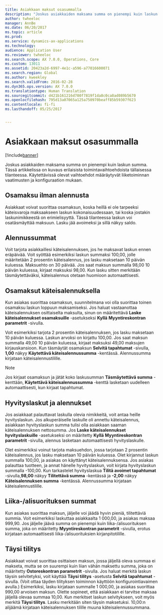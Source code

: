 ```yaml
---
title: Asiakkaan maksut osasummalla
description: "Joskus asiakkaiden maksama summa on pienempi kuin laskun summa. Tässä artikkelissa on kuvaus erilaisista toimintavaihtoehdoista tällaisessa tilanteessa. Käytettävissä olevat vaihtoehdot määräytyvät liiketoiminnan vaatimusten ja konfiguraation mukaan."
author: twheeloc
manager: AnnBe
ms.date: 06/20/2017
ms.topic: article
ms.prod: 
ms.service: dynamics-ax-applications
ms.technology: 
audience: Application User
ms.reviewer: twheeloc
ms.search.scope: AX 7.0.0, Operations, Core
ms.custom: 13011
ms.assetid: 20423a2d-6997-4e1c-a596-a77016600071
ms.search.region: Global
ms.author: kweekley
ms.search.validFrom: 2016-02-28
ms.dyn365.ops.version: AX 7.0.0
ms.translationtype: Human Translation
ms.sourcegitcommit: d421b161216d700f7819f1da8c0ca8ad089b5670
ms.openlocfilehash: 795d13a07065a125a750970beaff85b59307f623
ms.contentlocale: fi-fi
ms.lasthandoff: 05/25/2017


---
```


# <a name="customer-payments-for-a-partial-amount"></a>Asiakkaan maksut osasummalla

[!include[banner](../includes/banner.md)]


Joskus asiakkaiden maksama summa on pienempi kuin laskun summa. Tässä artikkelissa on kuvaus erilaisista toimintavaihtoehdoista tällaisessa tilanteessa. Käytettävissä olevat vaihtoehdot määräytyvät liiketoiminnan vaatimusten ja konfiguraation mukaan.

<a name="partial-payment-with-no-discount"></a>Osamaksu ilman alennusta
--------------------------------

Asiakkaat voivat suorittaa osamaksun, koska heillä ei ole tarpeeksi käteisvaroja maksaakseen laskun kokonaisuudessaan, tai koska jostakin laskunimikkeestä on erimielisyyttä. Tässä tilanteessa laskun voi osatäsmäyttää maksuun. Lasku jää avoimeksi ja sillä näkyy saldo.

## <a name="discount-amounts"></a>Alennussummat
Voit tarjota asiakkaillesi käteisalennuksen, jos he maksavat laskun ennen eräpäivää. Voit syöttää esimerkiksi laskun summaksi 100,00, jolle määritetään 2 prosentin käteisalennus, jos lasku maksetaan 10 päivän kuluessa. Maksuehto on 30 päivää. Jos saat maksun summalla 98,00 10 päivän kuluessa, kirjaat maksuksi 98,00. Kun lasku sitten merkitään täsmäytettäväksi, käteisalennus otetaan huomioon automaattisesti.

## <a name="partial-payments-with-cash-discounts"></a>Osamaksut käteisalennuksella
Kun asiakas suorittaa osamaksun, suunnitelmana voi olla suorittaa toinen osamaksu laskun loppuun maksamiseksi. Jos haluat vastaanottaa käteisalennuksen osittaiselta maksulta, sinun on määritettävä **Laske käteisalennukset osamaksuille** -asetukseksi **Kyllä** **Myyntireskontran parametrit** -sivulla. 

Voit esimerkiksi tarjota 2 prosentin käteisalennuksen, jos lasku maksetaan 10 päivän kuluessa. Laskun arvoksi on kirjattu 100,00. Jos saat maksun summalla 49,00 10 päivän kuluessa, kirjaat maksuksi 49,00 maksujen kirjauskansioon. Kun täsmäytät osamaksun **Selvitä tapahtumat** -sivulla, **1,00** näkyy **Käytettävä käteisalennussumma** -kentässä. Alennussumma kirjataan käteisalennustilille. 

> [!NOTE] 
> Jos kirjaat osamaksun ja jätät koko laskusumman **Täsmäytettävä summa** -kenttään, **Käytettävä käteisalennussumma** -kenttä lasketaan uudelleen automaattisesti, kun kirjaat tapahtumat.

## <a name="credit-notes-with-discounts"></a>Hyvityslaskut ja alennukset
Jos asiakkaat palauttavat laskulla olevia nimikkeitä, voit antaa heille hyvityslaskun. Jos alkuperäiselle laskulle oli annettu käteisalennus, asiakkaan hyvityslaskun summa tulisi olla asiakkaan saaman käteisalennuksen nettosumma. Jos **Laske käteisalennukset hyvityslaskuille** -asetukseksi on määritetty **Kyllä** **Myyntireskontran parametrit** -sivulla, alennus lasketaan automaattisesti hyvityslaskulle. 

Olet esimerkiksi voinut tarjota maksuehdon, jossa tarjotaan 2 prosentin käteisalennus, jos lasku maksetaan 10 päivän kuluessa. Olet kirjannut laskun summalla 100,00, ja asiakas on käyttänyt käteisalennuksensa. Jos asiakas palauttaa tuotteen, ja annat hänelle hyvityslaskun, voit kirjata hyvityslaskun summalla -100,00. Kun tarkastelet hyvityslaskua **Tilitä avoimet tapahtumat** -sivulla,**98,00** näkyy **Tilitettävä summa** -kentässä ja **-2,00** näkyy **Käteisalennuksen summa** -kentässä. Alennussumma kirjataan käteisalennustilille.

## <a name="overpaymentunderpayment-amounts"></a>Liika-/alisuorituksen summat
Kun asiakas suorittaa maksun, jäljelle voi jäädä hyvin pieniä, tilitettäviä summia. Voit esimerkiksi laskuttaa asiakkaalta 1 000,00, ja asiakas maksaa 999,90. Jos jäljelle jäävä summa on pienempi kuin liika-/alisuorituksen summa, joka on määritetty **Myyntireskontran parametrit** -sivulla, erotus kirjataan automaattisesti liika-/alisuorituksien kirjanpitotilille.

## <a name="full-settlement"></a>Täysi tilitys
Asiakkaat voivat suorittaa osittaisen maksun, jossa jäljellä oleva summaa ei makseta, mutta se on suurempi kuin liian vähän maksettu summa, joka on määritetty **Ostoreskontran parametrit** -sivulla. Jos haluat merkitä laskun täysin selvitetyksi, voit käyttää **Täysi tilitys** -asetusta **Selvitä tapahtumat** -sivulla. (Voit ottaa täyden tilityksen toiminnon käyttöön konfigurointiavaimen avulla.) Esimerkiksi, lasku kirjataan summalle 1 000,00, ja asiakas suorittaa 990,00 arvoisen maksun. Olette sopineet, että asiakkaan ei tarvitse maksaa jäljellä olevaa summaa 10,00. Kun merkitset laskun selvitykseen, voit myös merkitä **Täysi tilitys**. Lasku merkitään siten täysin maksetuksi. 10,00:n alijäämä kirjataan käteisalennuksen tilille muuna käteisalennussummana.




